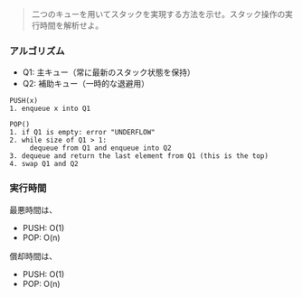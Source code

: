 <!--
<script type="text/javascript" async
  src="https://cdnjs.cloudflare.com/ajax/libs/mathjax/2.7.7/MathJax.js?config=TeX-MML-AM_CHTML">
</script>
-->

> 二つのキューを用いてスタックを実現する方法を示せ。スタック操作の実行時間を解析せよ。

### アルゴリズム
- Q1: 主キュー（常に最新のスタック状態を保持）
- Q2: 補助キュー（一時的な退避用）

```
PUSH(x)
1. enqueue x into Q1

POP()
1. if Q1 is empty: error "UNDERFLOW"
2. while size of Q1 > 1:
     dequeue from Q1 and enqueue into Q2
3. dequeue and return the last element from Q1 (this is the top)
4. swap Q1 and Q2
```

### 実行時間

最悪時間は、

- PUSH: O(1)
- POP: O(n)

償却時間は、

- PUSH: O(1)
- POP: O(n)
